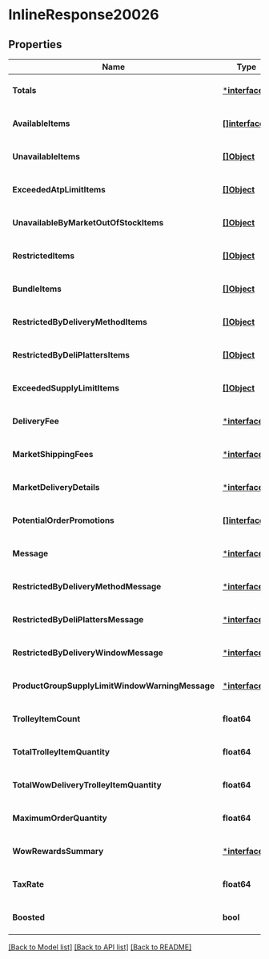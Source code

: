 # InlineResponse20026

## Properties
Name | Type | Description | Notes
------------ | ------------- | ------------- | -------------
**Totals** | [***interface{}**](interface{}.md) |  | [optional] [default to null]
**AvailableItems** | [**[]interface{}**](interface{}.md) |  | [optional] [default to null]
**UnavailableItems** | [**[]Object**](.md) |  | [optional] [default to null]
**ExceededAtpLimitItems** | [**[]Object**](.md) |  | [optional] [default to null]
**UnavailableByMarketOutOfStockItems** | [**[]Object**](.md) |  | [optional] [default to null]
**RestrictedItems** | [**[]Object**](.md) |  | [optional] [default to null]
**BundleItems** | [**[]Object**](.md) |  | [optional] [default to null]
**RestrictedByDeliveryMethodItems** | [**[]Object**](.md) |  | [optional] [default to null]
**RestrictedByDeliPlattersItems** | [**[]Object**](.md) |  | [optional] [default to null]
**ExceededSupplyLimitItems** | [**[]Object**](.md) |  | [optional] [default to null]
**DeliveryFee** | [***interface{}**](interface{}.md) |  | [optional] [default to null]
**MarketShippingFees** | [***interface{}**](interface{}.md) |  | [optional] [default to null]
**MarketDeliveryDetails** | [***interface{}**](interface{}.md) |  | [optional] [default to null]
**PotentialOrderPromotions** | [**[]interface{}**](interface{}.md) |  | [optional] [default to null]
**Message** | [***interface{}**](interface{}.md) |  | [optional] [default to null]
**RestrictedByDeliveryMethodMessage** | [***interface{}**](interface{}.md) |  | [optional] [default to null]
**RestrictedByDeliPlattersMessage** | [***interface{}**](interface{}.md) |  | [optional] [default to null]
**RestrictedByDeliveryWindowMessage** | [***interface{}**](interface{}.md) |  | [optional] [default to null]
**ProductGroupSupplyLimitWindowWarningMessage** | [***interface{}**](interface{}.md) |  | [optional] [default to null]
**TrolleyItemCount** | **float64** |  | [optional] [default to null]
**TotalTrolleyItemQuantity** | **float64** |  | [optional] [default to null]
**TotalWowDeliveryTrolleyItemQuantity** | **float64** |  | [optional] [default to null]
**MaximumOrderQuantity** | **float64** |  | [optional] [default to null]
**WowRewardsSummary** | [***interface{}**](interface{}.md) |  | [optional] [default to null]
**TaxRate** | **float64** |  | [optional] [default to null]
**Boosted** | **bool** |  | [optional] [default to null]

[[Back to Model list]](../README.md#documentation-for-models) [[Back to API list]](../README.md#documentation-for-api-endpoints) [[Back to README]](../README.md)

